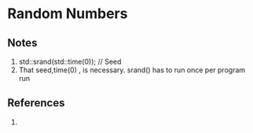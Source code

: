 # Random Numbers

## Notes
1. std::srand(std::time(0)); // Seed
2. That seed,time(0) , is necessary. srand() has to run once per program run


## References

1. 

